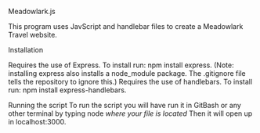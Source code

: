 Meadowlark.js

This program uses JavScript and handlebar files to create a Meadowlark Travel website.

Installation

Requires the use of Express. To install run: npm install express.
(Note: installing express also installs a node_module package. The .gitignore file
tells the repository to ignore this.)
Requires the use of handlebars. To install run: npm install express-handlebars.

Running the script
To run the script you will have run it in GitBash or any other terminal by typing
node *where your file is located* 
Then it will open up in localhost:3000.
